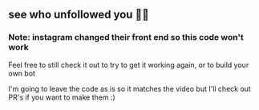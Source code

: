 ## see who unfollowed you 🙎‍♂️

### Note: instagram changed their front end so this code won't work

Feel free to still check it out to try to get it working again, or to build your own bot

I'm going to leave the code as is so it matches the video but I'll check out PR's if you want to make them :)
